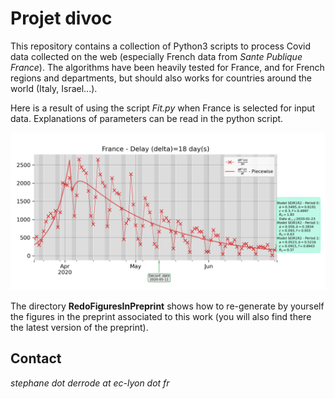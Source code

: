 # Projet divoc

This repository contains a collection of Python3 scripts to process Covid data collected on the web (especially French data from *Sante Publique France*). The algorithms have been heavily tested for France, and for French regions and departments, but should also works for countries around the world (Italy, Israel...).

Here is a result of using the script *Fit.py* when France is selected for input data. Explanations of parameters can be read in the python script.

![Image fit France](./images/Fit_18_Diff_Piecewise.png "Fit result for France")

The directory **RedoFiguresInPreprint** shows how to re-generate by yourself the figures in the preprint associated to this work (you will also find there the latest version of the preprint).

## Contact

*stephane dot derrode at ec-lyon dot fr*
